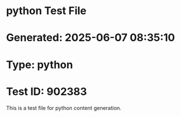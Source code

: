 ﻿# python Test File
# Generated: 2025-06-07 08:35:10
# Type: python
# Test ID: 902383

This is a test file for python content generation.
